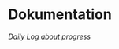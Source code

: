 # Dokumentation
*[Daily Log about progress](https://github.com/kasp470f/1semester/blob/main/Dokumentation/DailyLog.md)*


